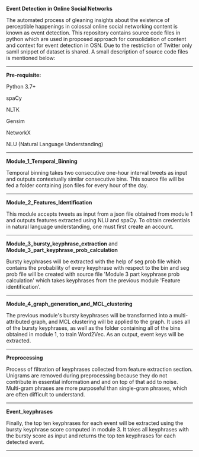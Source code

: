 **Event Detection in Online Social Networks**

The automated process of gleaning insights about the existence of perceptible happenings in colossal online social networking content is known as event detection. This repository contains source code files in python which are used in proposed approach for consolidation of content and context for event detection in OSN. Due to the restriction of Twitter only samll snippet of dataset is shared. A small description of source code files is mentioned below:

------------------------------------------------------------------------------------------------------------------------------------------------------------------------

**Pre-requisite:**

Python 3.7+

spaCy

NLTK

Gensim 

NetworkX 

NLU (Natural Language Understanding)

-----------------------------------------------------------------------------------------------------------------------------------------------------------------------

**Module_1_Temporal_Binning**

Temporal binning takes two consecutive one-hour interval tweets as input and outputs contextually similar consecutive bins. This source file will be fed a folder containing json files for every hour of the day.

-----------------------------------------------------------------------------------------------------------------------------------------------------------------------

**Module_2_Features_Identification**

This module accepts tweets as input from a json file obtained from module 1 and outputs features extracted using NLU and spaCy. To obtain credentials in natural language understanding, one must first create an account.

-----------------------------------------------------------------------------------------------------------------------------------------------------------------------

**Module_3_bursty_keyphrase_extraction** and **Module_3_part_keyphrase_prob_calculation**

Bursty keyphrases will be extracted with the help of seg prob file which contains the probability of every keyphrase with respect to the bin and seg prob file will be created with source file 'Module 3 part keyphrase prob calculation' which takes keyphrases from the previous module 'Feature identification'.

-----------------------------------------------------------------------------------------------------------------------------------------------------------------------

**Module_4_graph_generation_and_MCL_clustering**

The previous module's bursty keyphrases will be transformed into a multi-attributed graph, and MCL clustering will be applied to the graph.
It uses all of the bursty keyphrases, as well as the folder containing all of the bins obtained in module 1, to train Word2Vec. As an output, event keys will be extracted.

-----------------------------------------------------------------------------------------------------------------------------------------------------------------------

**Preprocessing**

Process of filtration of keyphrases collected from feature extraction section. Unigrams are removed during preprocessing because they do not contribute in essential information and and on top of that add to noise. Multi-gram phrases are more purposeful than single-gram phrases, which are often difficult to understand.

-----------------------------------------------------------------------------------------------------------------------------------------------------------------------

**Event_keyphrases**

Finally, the top ten keyphrases for each event will be extracted using the bursty keyphrase score computed in module 3. It takes all keyphrases with the bursty score as input and returns the top ten keyphrases for each detected event.

-----------------------------------------------------------------------------------------------------------------------------------------------------------------------
